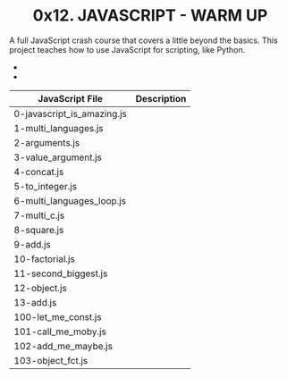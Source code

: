 <h1 align="center">0x12. JAVASCRIPT - WARM UP</h1>

A full JavaScript crash course that covers a little beyond the basics. This project teaches how to use JavaScript for scripting, like Python.

<ul>
<li></li>
<li></li>
</ul>

|JavaScript File| Description|
|--- |---|
|0-javascript_is_amazing.js||
|1-multi_languages.js||
|2-arguments.js||
|3-value_argument.js||
|4-concat.js||
|5-to_integer.js||
|6-multi_languages_loop.js||
|7-multi_c.js||
|8-square.js||
|9-add.js||
|10-factorial.js||
|11-second_biggest.js||
|12-object.js||
|13-add.js||
|100-let_me_const.js||
|101-call_me_moby.js||
|102-add_me_maybe.js||
|103-object_fct.js||
